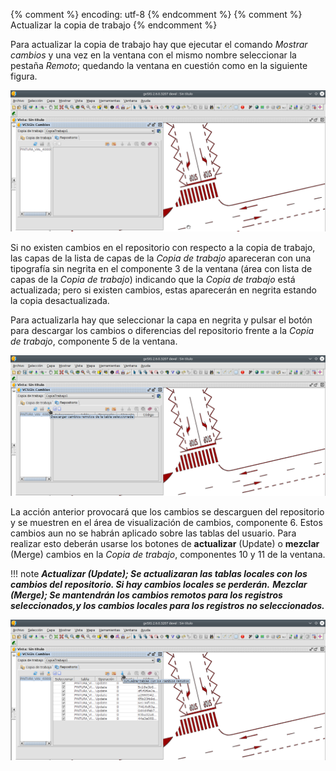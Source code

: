 {% comment %} encoding: utf-8 {% endcomment %}
{% comment %} Actualizar la copia de trabajo {% endcomment %} 


Para actualizar la copia de trabajo hay que ejecutar el comando *Mostrar cambios* y una vez en la ventana con el mismo nombre seleccionar la pestaña *Remoto*; quedando la ventana en cuestión como en la siguiente figura.

![mostrarCambios6](actualizar_copia_de_trabajo_files/30_update_copia_tra.png)

Si no existen cambios en el repositorio con respecto a la copia de trabajo, las capas de la lista de capas de la *Copia de trabajo* apareceran con una tipografía sin negrita en el componente 3 de la ventana (área con lista de capas de la *Copia de trabajo*) indicando que la *Copia de trabajo* está actualizada; pero si existen cambios, estas aparecerán en negrita estando la copia desactualizada.

Para actualizarla hay que seleccionar la capa en negrita y pulsar el botón para descargar los cambios o diferencias del repositorio frente a la *Copia de trabajo*, componente 5 de la ventana. 

![mostrarCambios7](actualizar_copia_de_trabajo_files/31_download_cambios_remotos.png)

La acción anterior provocará que los cambios se descarguen del repositorio y se muestren en el área de visualización de cambios, componente  6. Estos cambios aun no se habrán aplicado sobre las tablas del usuario. Para realizar esto deberán usarse los botones de **actualizar** (Update) o **mezclar** (Merge) cambios en la *Copia de trabajo*, componentes 10 y 11 de la ventana.

!!! note 
    ***Actualizar (Update); Se actualizaran las tablas locales con los cambios del repositorio. Si hay cambios locales se perderán.***
    ***Mezclar (Merge); Se mantendrán los cambios remotos para los registros seleccionados,y los cambios locales para los registros no seleccionados.***

![mostrarCambios8](actualizar_copia_de_trabajo_files/32_update.png)
